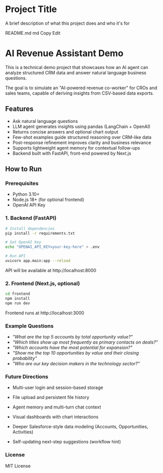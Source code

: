 
# Project Title

A brief description of what this project does and who it's for

README.md
md
Copy
Edit
# AI Revenue Assistant Demo

This is a technical demo project that showcases how an AI agent can analyze structured CRM data and answer natural language business questions.

The goal is to simulate an "AI-powered revenue co-worker" for CROs and sales teams, capable of deriving insights from CSV-based data exports.

## Features

- Ask natural language questions
- LLM agent generates insights using pandas (LangChain + OpenAI)
- Returns concise answers and optional chart output
- Few-shot examples guide structured reasoning over CRM-like data
- Post-response refinement improves clarity and business relevance
- Supports lightweight agent memory for contextual follow-ups
- Backend built with FastAPI, front-end powered by Next.js

## How to Run

### Prerequisites

- Python 3.10+
- Node.js 18+ (for optional frontend)
- OpenAI API Key

### 1. Backend (FastAPI)

```bash
# Install dependencies
pip install -r requirements.txt

# Set OpenAI key
echo "OPENAI_API_KEY=your-key-here" > .env

# Run API
uvicorn app.main:app --reload
```
API will be available at http://localhost:8000

### 2. Frontend (Next.js, optional)
```bash
cd frontend
npm install
npm run dev
```
Frontend runs at http://localhost:3000

### Example Questions
- *"What are the top 5 accounts by total opportunity value?"*
- *"Which titles show up most frequently as primary contacts on deals?"*
- *"Which accounts have the most potential for expansion?"*
- *"Show me the top 10 opportunities by value and their closing probability"*
- *"Who are our key decision makers in the technology sector?"*


### Future Directions
- Multi-user login and session-based storage

- File upload and persistent file history

- Agent memory and multi-turn chat context

- Visual dashboards with chart interactions

- Deeper Salesforce-style data modeling (Accounts, Opportunities, Activities)

- Self-updating next-step suggestions (workflow hint)

### License
MIT License


